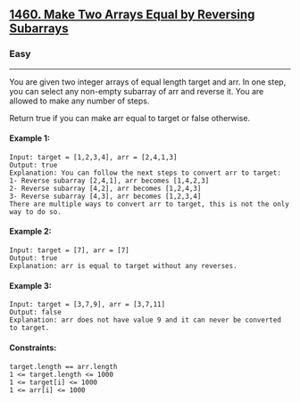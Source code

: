 [1460. Make Two Arrays Equal by Reversing Subarrays](https://leetcode.com/problems/make-two-arrays-equal-by-reversing-subarrays/?envType=daily-question&envId=2024-08-03)
---------------------------------------------------------------------------------------------------------------------------------------------

### Easy
---------------------------------------------------------------------------------------------------------------------------------------------

You are given two integer arrays of equal length target and arr. In one step, you can select any non-empty subarray of arr and reverse it. You are allowed to make any number of steps.

Return true if you can make arr equal to target or false otherwise.

#### Example 1:
```
Input: target = [1,2,3,4], arr = [2,4,1,3]
Output: true
Explanation: You can follow the next steps to convert arr to target:
1- Reverse subarray [2,4,1], arr becomes [1,4,2,3]
2- Reverse subarray [4,2], arr becomes [1,2,4,3]
3- Reverse subarray [4,3], arr becomes [1,2,3,4]
There are multiple ways to convert arr to target, this is not the only way to do so.
```
#### Example 2:
```
Input: target = [7], arr = [7]
Output: true
Explanation: arr is equal to target without any reverses.
```
#### Example 3:
```
Input: target = [3,7,9], arr = [3,7,11]
Output: false
Explanation: arr does not have value 9 and it can never be converted to target.
```
#### Constraints:
```
target.length == arr.length
1 <= target.length <= 1000
1 <= target[i] <= 1000
1 <= arr[i] <= 1000
```
